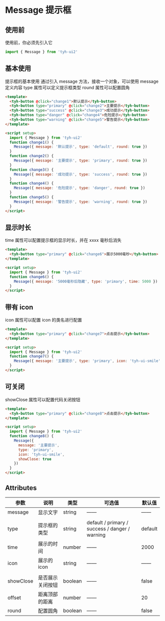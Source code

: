 # Message 提示框

## 使用前

使用前，你必须先引入它

```js
import { Message } from 'tyh-ui2'
```

## 基本使用

提示框的基本使用 通过引入 message 方法，接收一个对象，可以使用 message
定义内容 type 属性可以定义提示框类型 round 属性可以配置圆角

```html
<template>
  <tyh-button @click="change1">默认提示</tyh-button>
  <tyh-button type="primary" @click="change2">主要提示</tyh-button>
  <tyh-button type="success" @click="change3">成功提示</tyh-button>
  <tyh-button type="danger" @click="change4">危险提示</tyh-button>
  <tyh-button type="warning" @click="change5">警告提示</tyh-button>
</template>

<script setup>
  import { Message } from 'tyh-ui2'
  function change1() {
    Message({ message: '默认提示', type: 'default', round: true })
  }
  function change2() {
    Message({ message: '主要提示', type: 'primary', round: true })
  }
  function change3() {
    Message({ message: '成功提示', type: 'success', round: true })
  }
  function change4() {
    Message({ message: '危险提示', type: 'danger', round: true })
  }
  function change5() {
    Message({ message: '警告提示', type: 'warning', round: true })
  }
</script>
```

## 显示时长

time 属性可以配置提示框的显示时长，并在 xxxx 毫秒后消失

```html
<template>
  <tyh-button type="primary" @click="change6">展示5000毫秒</tyh-button>
</template>

<script setup>
  import { Message } from 'tyh-ui2'
  function change6() {
    Message({ message: '5000毫秒后隐藏', type: 'primary', time: 5000 })
  }
</script>
```

## 带有 icon

icon 属性可以配置 icon 的类名进行配置

```html
<template>
  <tyh-button type="primary" @click="change7">点击提示</tyh-button>
</template>

<script setup>
  import { Message } from 'tyh-ui2'
  function change7() {
    Message({ message: '主要提示', type: 'primary', icon: 'tyh-ui-smile' })
  }
</script>
```

## 可关闭

showClose 属性可以配置代码关闭按钮

```html
<template>
  <tyh-button type="primary" @click="change8">点击提示</tyh-button>
</template>

<script setup>
  import { Message } from 'tyh-ui2'
  function change8() {
    Message({
      message: '主要提示',
      type: 'primary',
      icon: 'tyh-ui-smile',
      showClose: true
    })
  }
</script>
```

## Attributes

| 参数      | 说明             | 类型    | 可选值                                         | 默认值  |
| --------- | ---------------- | ------- | ---------------------------------------------- | ------- |
| message   | 显示文字         | string  | ——                                             | ——      |
|           |
| type      | 提示框的类型     | string  | default / primary / success / danger / warning | default |
| time      | 展示的时间       | number  | ——                                             | 2000    |
| icon      | 展示的 icon      | string  | ——                                             | ——      |
|           |
| showClose | 是否展示关闭按钮 | boolean | ——                                             | false   |
| offset    | 距离顶部的距离   | number  | ——                                             | 20      |
| round     | 配置圆角         | boolean | ——                                             | false   |
